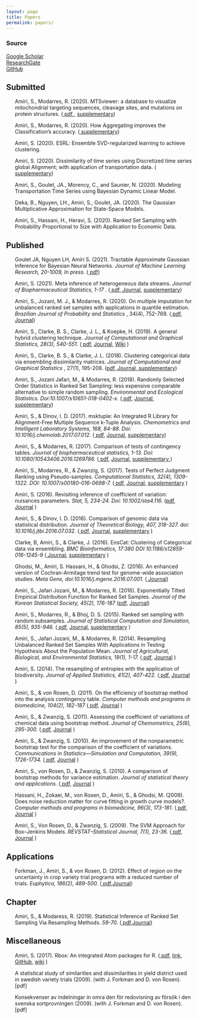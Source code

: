 ```yaml
---
layout: page
title: Papers
permalink: papers/
---
```


### Source

<a href="https://scholar.google.com/citations?user=iroPmuAAAAAJ&hl=en">Google Scholar</a>
<br />
<a href="https://www.researchgate.net/profile/Saeid_Amiri6">  ResearchGate</a>
<br />
<a href="https://github.com/saeidamiri1">  GitHub</a>


## Submitted
<ul>
<p>
Amiri, S., Modarres, R. (2020). MTSviewer: a database to visualize mitochondrial targeting sequences, cleavage sites, and mutations on protein structures. (<a href="https://www.biorxiv.org/content/10.1101/2021.11.25.470064v1"> pdf </a>, <a href="https://mtsviewer.shinyapps.io/MTSviewer/"> supplementary</a>)
</p>
<p>
Amiri, S., Modarres, R. (2020). How Aggregating improves the Classification’s accuracy. (<a href="https://github.com/saeidamiri1/sagg/blob/master/README.md"> supplementary</a>)
</p>
<p>
Amiri, S. (2020). ESRL: Ensemble SVD-regularized learning to achieve clustering.
</p>
<p>
Amiri, S. (2020). Dissimilarity of time series using Discretized time series global Alignment; with application of transportation data.  (<a href="https://github.com/saeidamiri1/DTGA#readme"> supplementary</a>)
</p>
<p>
Amiri, S., Goulet, JA.,  Morency, C., and Saunier, N. (2020). Modeling Transportation Time Series using Bayesian Dynamic Linear Model.
</p>
<p>
Deka, B., Nguyen, LH., Amiri, S., Goulet, JA. (2020). The Gaussian Multiplicative Approximation for State-Space Models. 
</p>
<p>
Amiri, S., Hassani, H., Heravi, S. (2020). Ranked Set Sampling with Probability Proportional to Size with Application to Economic Data. 
</p>
</ul>

## Published
<ul>
 <p>
 Goulet JA, Nguyen LH, Amiri S. (2021). Tractable Approximate Gaussian Inference for Bayesian Neural Networks.  <em>  Journal of Machine Learning Research, 20-1009, In press.  </em>  (<a href="h/https://arxiv.org/pdf/2004.09281.pdf"> pdf</a>)
</p>

 <p>
 Amiri, S. (2021). Meta inference of heterogeneous data streams.  <em>  Journal of Biopharmaceutical Statistics, 1-17</em> . (<a href="https://github.com/saeidamiri1/saeidamiri1.github.io/blob/master/public/published/amiri2021meta.pdf"> pdf</a>,<a href="https://www.tandfonline.com/doi/abs/10.1080/10543406.2021.1946692">  Journal</a>, <a href="https://saeidamiri1.github.io/codes/mtmeans/mtmeans"> supplementary</a>)
</p>

 <p>
 Amiri, S., Jozani, M. J., & Modarres, R. (2020). On multiple imputation for unbalanced ranked set samples with applications in quantile estimation.  <em> Brazilian Journal of Probability and Statistics </em>, 34(4), 752-769. (<a href="https://github.com/saeidamiri1/saeidamiri1.github.io/blob/master/public/published/a2019URSSQ.pdf"> pdf</a>,<a href="https://projecteuclid.org/euclid.bjps/1601020817">  Journal</a>)
</p>
<p>
Amiri, S., Clarke, B. S., Clarke, J. L., & Koepke, H. (2019). A general hybrid clustering technique.  <em> Journal of Computational and Graphical Statistics, 28(3), 540-551. </em>
(<a href="https://github.com/saeidamiri1/GHC/blob/master/GHCsource/manuscript/manuscript-vr3.pdf"> pdf</a>, <a href="https://amstat.tandfonline.com/doi/full/10.1080/10618600.2018.1546593#">  Journal</a>, <a href="https://github.com/saeidamiri1/GHC/wiki"> Wiki</a> )
</p>

<p>
Amiri, S., Clarke, B. S., & Clarke, J. L. (2018). Clustering categorical data via ensembling dissimilarity matrices. <em> Journal of Computational and Graphical Statistics</em> , 27(1), 195-208.
(<a href="https://arxiv.org/pdf/1506.07930v1.pdf">pdf</a>,<a href="http://www.tandfonline.com/doi/full/10.1080/10618600.2017.1305278">  Journal</a>,<a href="https://github.com/jlp2duke/EnsCat/wiki/How-To-with-Examples"> supplementary</a>)
</p>

   
<p>
Amiri, S., Jozani Jafari, M., & Modarres, R. (2018). Randomly Selected Order Statistics in Ranked Set Sampling: less expensive comparable alternative to simple random sampling. <em> Environmental and Ecological Statistics. Doi:10.1007/s10651-018-0402-x. </em>
(<a href="https://link.springer.com/article/10.1007/s10651-018-0402-x"> pdf</a>,  <a href="https://link.springer.com/article/10.1007/s10651-018-0402-x">  Journal</a>, <a href="https://saeidamiri1.github.io/codes/general/SRRSS"> supplementary</a>)
</p>

  
<p>
Amiri, S., & Dinov, I. D. (2017). msktuple: An Integrated R Library for Alignment-Free Multiple Sequence k-Tuple Analysis. <em>
Chemometrics and Intelligent Laboratory Systems, 168, 84-88. Doi: 10.1016/j.chemolab.2017.07.012.</em>
(<a href="https://www.researchgate.net/publication/318892425_msktuple_An_Integrated_R_library_for_alignment-free_multiple_sequence_k-tuple_analysis"> pdf</a>, <a href="http://www.sciencedirect.com/science/article/pii/S0169743917303878">  Journal</a>, <a href="https://github.com/saeidamiri1/msktuple/wiki"> supplementary</a>)
</p>

<p>
Amiri, S., & Modarres, R. (2017). Comparison of tests of contingency tables. <em>
Journal of biopharmaceutical statistics, 1-13. Doi: 10.1080/10543406.2016.1269786.</em> 
(<a href="https://www.researchgate.net/publication/305929384_Comparison_of_Tests_of_Contingency_Tables"> pdf</a>,  
<a href="http://www.tandfonline.com/eprint/fWXzhyHkgzVdMNZirDdi/full">  Journal</a>,
<a href="https://saeidamiri1.github.io/codes/bootcat/catboot"> supplementary
</a> 
)
</p>

<p>
Amiri, S., Modarres, R., & Zwanzig, S. (2017). Tests of Perfect Judgment Ranking using Pseudo-samples.
<em>Computational Statistics, 32(4), 1309-1322. DOI: 10.1007/s00180-016-0698-7.</em>
(<a href="https://www.researchgate.net/publication/308903699_Tests_of_Perfect_Judgment_Ranking_using_Pseudo-samples"> pdf</a>,  
<a href="https://link.springer.com/article/10.1007/s00180-016-0698-7">  Journal</a>,
<a href="https://saeidamiri1.github.io/codes/bootperfect/bootperfect"> supplementary</a> 
)
</p>
<p>
Amiri, S. (2016). Revisiting inference of coefficient of variation: nuisances parameters. <em>
Stat, 5, 234-24. Doi: 10.1002/sta4.116.</em>
(<a href="">pdf</a>,  
<a href="http://onlinelibrary.wiley.com/doi/10.1002/sta4.116/abstract">  Journal</a>
)
</p>

<p>
Amiri, S., & Dinov, I. D. (2016). Comparison of genomic data via statistical distribution. <em>
Journal of Theoretical Biology, 407, 318-327. doi: 10.1016/j.jtbi.2016.07.032.</em>
(<a href="https://drive.google.com/file/d/0B1E0JnL4pcRrUUEwWTV6ZWxnb2M/view"> pdf</a>,  
<a href="http://www.sciencedirect.com/science/article/pii/S0022519316302168">  Journal</a>,
<a href="https://github.com/saeidamiri1/msktuple/wiki"> supplementary</a> 
)
</p>
<p>
Clarke, B, Amiri, S., & Clarke, J. (2016). EnsCat: Clustering of Categorical data via ensembling. <em>
BMC Bioinformatics, 17:380 DOI 10.1186/s12859-016-1245-9 </em>
(<a href="https://bmcbioinformatics.biomedcentral.com/articles/10.1186/s12859-016-1245-9"> Journal</a>,
<a href="https://github.com/jlp2duke/EnsCat"> supplementary</a> 
)
</p>

<p>
Ghodsi, M., Amiri, S. Hassani, H., & Ghodsi, Z. (2016). An enhanced version of Cochran-Armitage trend test for genome-wide association studies. 
<em> Meta Gene, doi:10.1016/j.mgene.2016.07.001. </em>
(<a href="http://www.sciencedirect.com/science/article/pii/S221454001630024X">  Journal</a>)
</p>

<p>
Amiri, S., Jafari Jozani, M., & Modarres, R. (2016). Exponentially Tilted Empirical Distribution Function for Ranked Set Samples. <em> 
Journal of the Korean Statistical Society, 45(2), 176-187
</em> 
(<a href="https://arxiv.org/pdf/1506.06322.pdf">pdf</a>,  
<a href="http://www.sciencedirect.com/science/article/pii/S1226319215000745">  Journal</a>)
</p>

<p>
Amiri, S., Modarres, R., & Bhoj, D. S. (2015). Ranked set sampling with random subsamples. <em>
Journal of Statistical Computation and Simulation, 85(5), 935-946.
</em>
(<a href="https://docs.google.com/file/d/0B1E0JnL4pcRrTy1wSk53VHdkVWs/edit"> pdf</a>,  
<a href="http://www.tandfonline.com/doi/full/10.1080/00949655.2013.853769">  Journal</a>,
<a href=""> supplementary</a> 
)
</p>

<p>
Amiri, S., Jafari Jozani, M., & Modarres, R. (2014). Resampling Unbalanced Ranked Set Samples With Applications in Testing 
Hypothesis About the Population Mean. <em>
Journal of Agricultural, Biological, and Environmental Statistics, 19(1), 1-17.</em>
(<a href="https://drive.google.com/file/d/0B1E0JnL4pcRrZXowY0xWNnN4b28/edit"> pdf</a>,  
<a href="https://link.springer.com/article/10.1007%2Fs13253-013-0153-y">  Journal</a>
)
</p>

<p>
Amiri, S. (2014). The resampling of entropies with the application of biodiversity. <em>
Journal of Applied Statistics, 41(2), 407-422.</em> 
(<a href="https://docs.google.com/file/d/0B1E0JnL4pcRrcHhidFhxZDZTa1U/edit"> pdf</a>,  
<a href="http://www.tandfonline.com/doi/full/10.1080/02664763.2013.840052#.UkLkYoanrMs">  Journal</a>
)
</p>

<p>
Amiri, S., & von Rosen, D. (2011). On the efficiency of bootstrap method into the analysis contingency table. <em>
Computer methods and programs in biomedicine, 104(2), 182-187</em>
(<a href=""> pdf</a>,  
<a href="http://www.sciencedirect.com/science/article/pii/S0169260711000204">  Journal</a>
)
</p>
<p>
Amiri, S., & Zwanzig, S. (2011). Assessing the coefficient of variations of chemical data using bootstrap method. <em>
Journal of Chemometrics, 25(6), 295-300.</em>
(<a href=""> pdf</a>,  
<a href="http://onlinelibrary.wiley.com/doi/10.1002/cem.1350/pdf">  Journal</a>
)
</p>
<p>
Amiri, S., & Zwanzig, S. (2010). An improvement of the nonparametric bootstrap test for the comparison of the coefficient of variations. <em>
Communications in Statistics—Simulation and Computation, 39(9), 1726-1734.</em>
(<a href="http://www.tandfonline.com/doi/pdf/10.1080/03610918.2010.512693"> pdf</a>,  
<a href="">  Journal</a>
)
</p>
<p>
Amiri, S., von Rosen, D., & Zwanzig, S. (2010). A comparison of bootstrap methods for variance estimation. <em>
Journal of statistical theory and applications.</em>
(<a href="http://biostochastics.slu.se/publikationer/dokument/Report2009_2.pdf"> pdf</a>,  
<a href="">  Journal</a>
)
</p>
<p>
Hassani, H., Zokaei, M., von Rosen, D., Amiri, S., & Ghodsi, M. (2009). Does noise reduction matter for curve fitting in growth curve models?. <em>
Computer methods and programs in biomedicine, 96(3), 173-181.</em>
(<a href=""> pdf</a>,  
<a href="http://www.sciencedirect.com/science/article/pii/S0169260709001576">  Journal</a>
)
</p>
<p>
Amiri, S., Von Rosen, D., & Zwanzig, S. (2009). The SVM Approach for Box–Jenkins Models. <em>
REVSTAT–Statistical Journal, 7(1), 23-36. 
</em>
(<a href=""> pdf</a>,  
<a href="https://www.ine.pt/revstat/pdf/rs090102.pdf">  Journal</a>
)
</p>
</ul>

## Applications
<ul>
<p>
Forkman, J., Amiri, S., & von Rosen, D. (2012). Effect of region on the uncertainty in crop variety trial programs with a reduced number of trials.
<em>
Euphytica, 186(2), 489-500.</em>
(<a href="https://docs.google.com/viewer?url=https://raw.githubusercontent.com/saeidamiri1/saeidamiri1.github.io/master/public/published/a2012crop.pdf"> pdf</a>,<a href="https://link.springer.com/article/10.1007%2Fs10681-012-0646-8#page-1">Journal</a>)
</p>
</ul>

## Chapter
<ul>
<p>
Amiri, S., & Modaress, R. (2019). Statistical Inference of Ranked Set Sampling Via Resampling Methods.
<em>
59-70.</em>
(<a href="https://github.com/saeidamiri1/saeidamiri1.github.io/blob/master/public/published/a2008rsstest.PDF"> pdf</a>,<a href="https://www.elsevier.com/books/ranked-set-sampling/bouza-herrera/978-0-12-815044-3">Journal</a>)
</p>
</ul>


## Miscellaneous
<ul>
<p>
Amiri, S. (2017). Rbox: An integrated Atom packages for R.
(<a href="https://arxiv.org/pdf/1709.06849.pdf"> pdf</a>,  
<a href="https://atom.io/packages/rbox">  link</a>,
<a href="https://github.com/saeidamiri1/rbox"> GitHub</a>, 
<a href="https://github.com/saeidamiri1/rbox/wiki"> wiki</a> 
)
</p>
<p>
A statistical study of similarities and dissimilarities in yield district used in swedish variety trials (2009). (with J. Forkman and D. von Rosen). [pdf]
</p>
<p>
Konsekvenser av indelningar in omra˙den för redovisning av försök i den svenska sortprovningen (2009). (with J. Forkman and D. von Rosen). [pdf]
</p>
</ul>
